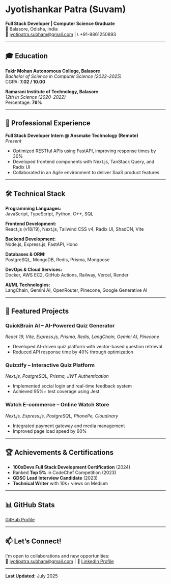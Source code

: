 
# Jyotishankar Patra (Suvam)
**Full Stack Developer | Computer Science Graduate**  
📍 Balasore, Odisha, India  
📧 jyotipatra.subham@gmail.com | 📞 +91-9861250893  

---

## 🎓 Education
**Fakir Mohan Autonomous College, Balasore**  
*Bachelor of Science in Computer Science (2022–2025)*  
CGPA: **7.02 / 10.00**  

**Ramarani Institute of Technology, Balasore**  
*12th in Science (2020–2022)*  
Percentage: **79%**

---

## 💼 Professional Experience
**Full Stack Developer Intern @ Ansmake Technology (Remote)**  
*Present*  
- Optimized RESTful APIs using FastAPI, improving response times by 30%  
- Developed frontend components with Next.js, TanStack Query, and Radix UI  
- Collaborated in an Agile environment to deliver SaaS product features  

---

## 🛠️ Technical Stack

**Programming Languages:**  
JavaScript, TypeScript, Python, C++, SQL  

**Frontend Development:**  
React.js (v18/19), Next.js, Tailwind CSS v4, Radix UI, ShadCN, Vite  

**Backend Development:**  
Node.js, Express.js, FastAPI, Hono  

**Databases & ORM:**  
PostgreSQL, MongoDB, Redis, Prisma, Mongoose  

**DevOps & Cloud Services:**  
Docker, AWS EC2, GitHub Actions, Railway, Vercel, Render  

**AI/ML Technologies:**  
LangChain, Gemini AI, OpenRouter, Pinecone, Google Generative AI  

---

## 🚀 Featured Projects

### QuickBrain AI – AI-Powered Quiz Generator
*React 19, Vite, Express.js, Prisma, Redis, LangChain, Gemini AI, Pinecone*  
- Developed AI-driven quiz platform with vector-based question retrieval  
- Reduced API response time by 40% through optimization  

### Quizzify – Interactive Quiz Platform
*Next.js, PostgreSQL, Prisma, JWT Authentication*  
- Implemented social login and real-time feedback system  
- Achieved 95%+ test coverage using Jest  

### Watch E-commerce – Online Watch Store
*Next.js, Express.js, PostgreSQL, PhonePe, Cloudinary*  
- Integrated payment gateway and media management  
- Improved page load speed by 60%  

---

## 🏆 Achievements & Certifications

- **100xDevs Full Stack Development Certification** (2024)  
- Ranked **Top 5%** in CodeChef Competition (2023)  
- **GDSC Lead Interview Candidate** (2023)  
- **Technical Writer** with 10k+ views on Medium  

---

## 📊 GitHub Stats

[GitHub Profile](https://github.com/your-username)  

---

## 📫 Let’s Connect!
I'm open to collaborations and new opportunities:  
📧 jyotipatra.subham@gmail.com | 💼 [LinkedIn Profile](https://www.linkedin.com/in/your-profile)

---

**Last Updated:** July 2025
